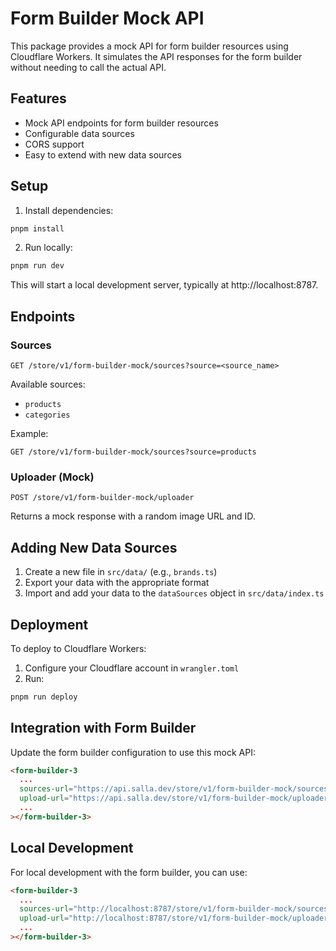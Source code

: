 # Form Builder Mock API

This package provides a mock API for form builder resources using Cloudflare Workers. It simulates the API responses for the form builder without needing to call the actual API.

## Features

- Mock API endpoints for form builder resources
- Configurable data sources
- CORS support
- Easy to extend with new data sources

## Setup

1. Install dependencies:

```bash
pnpm install
```

2. Run locally:

```bash
pnpm run dev
```

This will start a local development server, typically at http://localhost:8787.

## Endpoints

### Sources

```
GET /store/v1/form-builder-mock/sources?source=<source_name>
```

Available sources:
- `products`
- `categories`

Example:
```
GET /store/v1/form-builder-mock/sources?source=products
```

### Uploader (Mock)

```
POST /store/v1/form-builder-mock/uploader
```

Returns a mock response with a random image URL and ID.

## Adding New Data Sources

1. Create a new file in `src/data/` (e.g., `brands.ts`)
2. Export your data with the appropriate format
3. Import and add your data to the `dataSources` object in `src/data/index.ts`

## Deployment

To deploy to Cloudflare Workers:

1. Configure your Cloudflare account in `wrangler.toml`
2. Run:

```bash
pnpm run deploy
```

## Integration with Form Builder

Update the form builder configuration to use this mock API:

```html
<form-builder-3
  ...
  sources-url="https://api.salla.dev/store/v1/form-builder-mock/sources"
  upload-url="https://api.salla.dev/store/v1/form-builder-mock/uploader"
  ...
></form-builder-3>
```

## Local Development

For local development with the form builder, you can use:

```html
<form-builder-3
  ...
  sources-url="http://localhost:8787/store/v1/form-builder-mock/sources"
  upload-url="http://localhost:8787/store/v1/form-builder-mock/uploader"
  ...
></form-builder-3>
```
